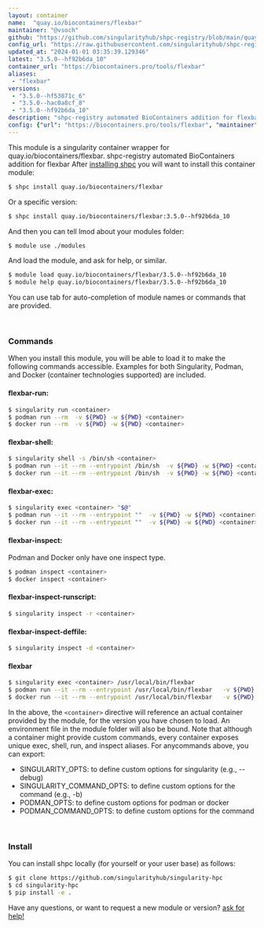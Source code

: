 ```yaml
---
layout: container
name:  "quay.io/biocontainers/flexbar"
maintainer: "@vsoch"
github: "https://github.com/singularityhub/shpc-registry/blob/main/quay.io/biocontainers/flexbar/container.yaml"
config_url: "https://raw.githubusercontent.com/singularityhub/shpc-registry/main/quay.io/biocontainers/flexbar/container.yaml"
updated_at: "2024-01-01 03:35:39.129346"
latest: "3.5.0--hf92b6da_10"
container_url: "https://biocontainers.pro/tools/flexbar"
aliases:
 - "flexbar"
versions:
 - "3.5.0--hf53871c_6"
 - "3.5.0--hac0a8cf_8"
 - "3.5.0--hf92b6da_10"
description: "shpc-registry automated BioContainers addition for flexbar"
config: {"url": "https://biocontainers.pro/tools/flexbar", "maintainer": "@vsoch", "description": "shpc-registry automated BioContainers addition for flexbar", "latest": {"3.5.0--hf92b6da_10": "sha256:ac4d1d5dd63ba853174805d22d021c119269befacd4fa65b30773b9909096c3a"}, "tags": {"3.5.0--hf53871c_6": "sha256:d40abb9636a555aee9e1c9343927a2a8931ea29bcc3483a938d48a81b44a2ba9", "3.5.0--hac0a8cf_8": "sha256:3a8e85519d5e2500776a66e6568abe52f3dc79e0148bc38682a2f12a7e651e52", "3.5.0--hf92b6da_10": "sha256:ac4d1d5dd63ba853174805d22d021c119269befacd4fa65b30773b9909096c3a"}, "docker": "quay.io/biocontainers/flexbar", "aliases": {"flexbar": "/usr/local/bin/flexbar"}}
---
```


This module is a singularity container wrapper for quay.io/biocontainers/flexbar.
shpc-registry automated BioContainers addition for flexbar
After [installing shpc](#install) you will want to install this container module:


```bash
$ shpc install quay.io/biocontainers/flexbar
```

Or a specific version:

```bash
$ shpc install quay.io/biocontainers/flexbar:3.5.0--hf92b6da_10
```

And then you can tell lmod about your modules folder:

```bash
$ module use ./modules
```

And load the module, and ask for help, or similar.

```bash
$ module load quay.io/biocontainers/flexbar/3.5.0--hf92b6da_10
$ module help quay.io/biocontainers/flexbar/3.5.0--hf92b6da_10
```

You can use tab for auto-completion of module names or commands that are provided.

<br>

### Commands

When you install this module, you will be able to load it to make the following commands accessible.
Examples for both Singularity, Podman, and Docker (container technologies supported) are included.

#### flexbar-run:

```bash
$ singularity run <container>
$ podman run --rm  -v ${PWD} -w ${PWD} <container>
$ docker run --rm  -v ${PWD} -w ${PWD} <container>
```

#### flexbar-shell:

```bash
$ singularity shell -s /bin/sh <container>
$ podman run --it --rm --entrypoint /bin/sh  -v ${PWD} -w ${PWD} <container>
$ docker run --it --rm --entrypoint /bin/sh  -v ${PWD} -w ${PWD} <container>
```

#### flexbar-exec:

```bash
$ singularity exec <container> "$@"
$ podman run --it --rm --entrypoint ""  -v ${PWD} -w ${PWD} <container> "$@"
$ docker run --it --rm --entrypoint ""  -v ${PWD} -w ${PWD} <container> "$@"
```

#### flexbar-inspect:

Podman and Docker only have one inspect type.

```bash
$ podman inspect <container>
$ docker inspect <container>
```

#### flexbar-inspect-runscript:

```bash
$ singularity inspect -r <container>
```

#### flexbar-inspect-deffile:

```bash
$ singularity inspect -d <container>
```


#### flexbar

```bash
$ singularity exec <container> /usr/local/bin/flexbar
$ podman run --it --rm --entrypoint /usr/local/bin/flexbar   -v ${PWD} -w ${PWD} <container> -c " $@"
$ docker run --it --rm --entrypoint /usr/local/bin/flexbar   -v ${PWD} -w ${PWD} <container> -c " $@"
```



In the above, the `<container>` directive will reference an actual container provided
by the module, for the version you have chosen to load. An environment file in the
module folder will also be bound. Note that although a container
might provide custom commands, every container exposes unique exec, shell, run, and
inspect aliases. For anycommands above, you can export:

 - SINGULARITY_OPTS: to define custom options for singularity (e.g., --debug)
 - SINGULARITY_COMMAND_OPTS: to define custom options for the command (e.g., -b)
 - PODMAN_OPTS: to define custom options for podman or docker
 - PODMAN_COMMAND_OPTS: to define custom options for the command

<br>

### Install

You can install shpc locally (for yourself or your user base) as follows:

```bash
$ git clone https://github.com/singularityhub/singularity-hpc
$ cd singularity-hpc
$ pip install -e .
```

Have any questions, or want to request a new module or version? [ask for help!](https://github.com/singularityhub/singularity-hpc/issues)